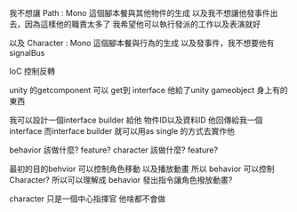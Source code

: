 我不想讓 Path : Mono 這個腳本餐與其他物件的生成
以及我不想讓他發事件出去，因為這樣他的職責太多了
我希望他可以執行發派的工作以及表演就好

以及 Character : Mono 這個腳本餐與行為的生成
以及發事件，我不想要他有signalBus

IoC 控制反轉

unity 的getcomponent 可以 get到 interface 他給了unity gameobject 身上有的東西

我可以設計一個interface builder 給他 物件ID以及資料ID
他回傳給我一個interface 而interface builder 就可以用as single 的方式去實作他


behavior 該做什麼?  feature?
character 該做什麼? feature?

最初的目的behvior 可以控制角色移動 以及播放動畫 
所以 behavior 可以控制Character?
所以可以理解成 behavior 發出指令讓角色撥放動畫?

character 只是一個中心指揮官 他啥都不會做














